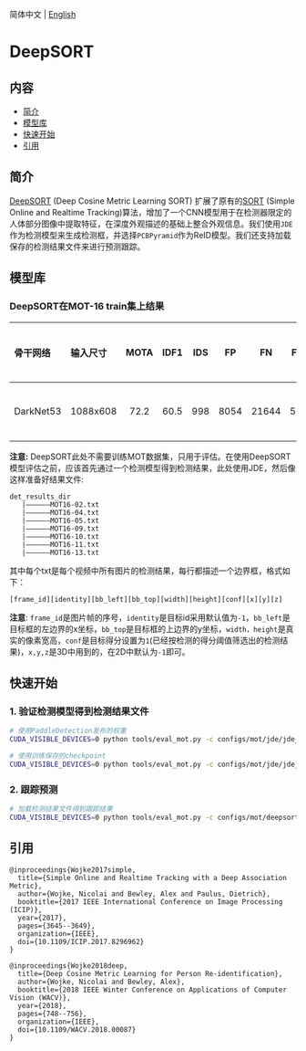 简体中文 | [English](README.md)

# DeepSORT

## 内容
- [简介](#简介)
- [模型库](#模型库)
- [快速开始](#快速开始)
- [引用](#引用)

## 简介
[DeepSORT](https://arxiv.org/abs/1812.00442) (Deep Cosine Metric Learning SORT) 扩展了原有的[SORT](https://arxiv.org/abs/1703.07402) (Simple Online and Realtime Tracking)算法，增加了一个CNN模型用于在检测器限定的人体部分图像中提取特征，在深度外观描述的基础上整合外观信息。我们使用`JDE`作为检测模型来生成检测框，并选择`PCBPyramid`作为ReID模型。我们还支持加载保存的检测结果文件来进行预测跟踪。

## 模型库

### DeepSORT在MOT-16 train集上结果

|  骨干网络  |  输入尺寸  |  MOTA  |  IDF1  |  IDS |   FP   |   FN  |  FPS | 检测模型 | ReID模型 | 配置文件 |
| :---------| :------- | :----: | :----: | :--: | :----: | :---: | :---: |:-----: | :-----: | :-----: |
| DarkNet53 | 1088x608 |  72.2  |  60.5  | 998  |  8054  | 21644 |  5.07 |[JDE](https://paddledet.bj.bcebos.com/models/mot/jde_darknet53_30e_1088x608.pdparams)| [ReID](https://paddledet.bj.bcebos.com/models/mot/deepsort_pcb_pyramid_r101.pdparams)|[配置文件](https://github.com/PaddlePaddle/PaddleDetection/tree/develop/configs/mot/deepsort/deepsort_pcb_pyramid_r101.yml) |

**注意:**
  DeepSORT此处不需要训练MOT数据集，只用于评估。在使用DeepSORT模型评估之前，应该首先通过一个检测模型得到检测结果，此处使用JDE，然后像这样准备好结果文件:
```
det_results_dir
   |——————MOT16-02.txt
   |——————MOT16-04.txt
   |——————MOT16-05.txt
   |——————MOT16-09.txt
   |——————MOT16-10.txt
   |——————MOT16-11.txt
   |——————MOT16-13.txt
```
其中每个txt是每个视频中所有图片的检测结果，每行都描述一个边界框，格式如下：
```
[frame_id][identity][bb_left][bb_top][width][height][conf][x][y][z]
```
**注意**: `frame_id`是图片帧的序号，`identity`是目标id采用默认值为`-1`，`bb_left`是目标框的左边界的x坐标，`bb_top`是目标框的上边界的y坐标，`width，height`是真实的像素宽高，`conf`是目标得分设置为`1`(已经按检测的得分阈值筛选出的检测结果)，`x,y,z`是3D中用到的，在2D中默认为`-1`即可。

## 快速开始

### 1. 验证检测模型得到检测结果文件

```bash
# 使用PaddleDetection发布的权重
CUDA_VISIBLE_DEVICES=0 python tools/eval_mot.py -c configs/mot/jde/jde_darknet53_30e_1088x608_track.yml -o metric=MOT weights=https://paddledet.bj.bcebos.com/models/mot/jde_darknet53_30e_1088x608.pdparams

# 使用训练保存的checkpoint
CUDA_VISIBLE_DEVICES=0 python tools/eval_mot.py -c configs/mot/jde/jde_darknet53_30e_1088x608_track.yml -o metric=MOT weights=output/jde_darknet53_30e_1088x608/model_final
```

### 2. 跟踪预测

```bash
# 加载检测结果文件得到跟踪结果
CUDA_VISIBLE_DEVICES=0 python tools/eval_mot.py -c configs/mot/deepsort/deepsort_pcb_pyramid_r101.yml --det_results_dir {your detection results}
```

## 引用
```
@inproceedings{Wojke2017simple,
  title={Simple Online and Realtime Tracking with a Deep Association Metric},
  author={Wojke, Nicolai and Bewley, Alex and Paulus, Dietrich},
  booktitle={2017 IEEE International Conference on Image Processing (ICIP)},
  year={2017},
  pages={3645--3649},
  organization={IEEE},
  doi={10.1109/ICIP.2017.8296962}
}

@inproceedings{Wojke2018deep,
  title={Deep Cosine Metric Learning for Person Re-identification},
  author={Wojke, Nicolai and Bewley, Alex},
  booktitle={2018 IEEE Winter Conference on Applications of Computer Vision (WACV)},
  year={2018},
  pages={748--756},
  organization={IEEE},
  doi={10.1109/WACV.2018.00087}
}
```

